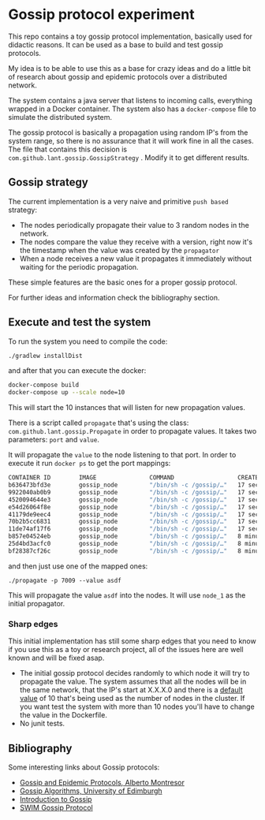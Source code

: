 # Gossip protocol experiment

This repo contains a toy gossip protocol implementation, basically used for didactic reasons. It can
be used as a base to build and test gossip protocols.

My idea is to be able to use this as a base for crazy ideas and do a little bit of research about gossip and epidemic protocols over a distributed network.

The system contains a java server that listens to incoming calls, everything wrapped in a Docker container.
The system also has a `docker-compose` file to simulate the distributed system.

The gossip protocol is basically a propagation using random IP's from the system range, so there is no
assurance that it will work fine in all the cases. The file that contains this decision is `com.github.lant.gossip.GossipStrategy` .
Modify it to get different results.

## Gossip strategy

The current implementation is a very naive and primitive `push based` strategy:
* The nodes periodically propagate their value to 3 random nodes in the network.
* The nodes compare the value they receive with a version, right now it's the timestamp when the value was created by the `propagator`
* When a node receives a new value it propagates it immediately without waiting for the periodic propagation.

These simple features are the basic ones for a proper gossip protocol.

For further ideas and information check the bibliography section.

## Execute and test the system
To run the system you need to compile the code:
```bash
./gradlew installDist
```

and after that you can execute the docker:
```bash
docker-compose build
docker-compose up --scale node=10
```

This will start the 10 instances that will listen for new propagation values.

There is a script called `propagate` that's using the class: `com.github.lant.gossip.Propagate` in order to
propagate values. It takes two parameters: `port` and `value`.

It will propagate the `value` to the node listening to that port. In order to execute it run `docker ps` to get
the port mappings:

```bash
CONTAINER ID        IMAGE               COMMAND                  CREATED             STATUS              PORTS                    NAMES
b636473bfd3e        gossip_node         "/bin/sh -c /gossip/…"   17 seconds ago      Up 15 seconds       0.0.0.0:7012->7000/tcp   gossip_node_9
9922040ab0b9        gossip_node         "/bin/sh -c /gossip/…"   17 seconds ago      Up 14 seconds       0.0.0.0:7016->7000/tcp   gossip_node_6
4520094644e3        gossip_node         "/bin/sh -c /gossip/…"   17 seconds ago      Up 14 seconds       0.0.0.0:7017->7000/tcp   gossip_node_10
e54d26064f8e        gossip_node         "/bin/sh -c /gossip/…"   17 seconds ago      Up 15 seconds       0.0.0.0:7013->7000/tcp   gossip_node_8
41179de9eec4        gossip_node         "/bin/sh -c /gossip/…"   17 seconds ago      Up 14 seconds       0.0.0.0:7014->7000/tcp   gossip_node_5
70b2b5cc6831        gossip_node         "/bin/sh -c /gossip/…"   17 seconds ago      Up 15 seconds       0.0.0.0:7018->7000/tcp   gossip_node_7
11de74af17f6        gossip_node         "/bin/sh -c /gossip/…"   17 seconds ago      Up 15 seconds       0.0.0.0:7015->7000/tcp   gossip_node_4
b857e04524eb        gossip_node         "/bin/sh -c /gossip/…"   8 minutes ago       Up 17 seconds       0.0.0.0:7011->7000/tcp   gossip_node_3
25d4bd3acfc0        gossip_node         "/bin/sh -c /gossip/…"   8 minutes ago       Up 17 seconds       0.0.0.0:7009->7000/tcp   gossip_node_1
bf28387cf26c        gossip_node         "/bin/sh -c /gossip/…"   8 minutes ago       Up 16 seconds       0.0.0.0:7010->7000/tcp   gossip_node_2
```

and then just use one of the mapped ones:

`./propagate -p 7009 --value asdf`

This will propagate the value `asdf` into the nodes. It will use `node_1` as the initial propagator.

### Sharp edges
This initial implementation has still some sharp edges that you need to know if you use this as a toy or research project, all of the issues here are well known and will be fixed asap.

* The initial gossip protocol decides randomly to which node it will try to propagate the value. The system assumes that all the nodes will be in the same network, that the IP's start at X.X.X.0 and there is a 
  [default value](https://github.com/lant/gossip/blob/master/src/main/java/com/github/lant/gossip/Gossip.java#L16) of 10 that's being used as the number of nodes in the cluster. If you want test the system with 
  more than 10 nodes you'll have to change the value in the Dockerfile.
* No junit tests.

## Bibliography

Some interesting links about Gossip protocols:

* [Gossip and Epidemic Protocols, Alberto Montresor](http://disi.unitn.it/~montreso/ds/papers/montresor17.pdf)
* [Gossip Algorithms, University of Edimburgh](https://www.inf.ed.ac.uk/teaching/courses/ds/slides1718/GossipAlgo.pdf)
* [Introduction to Gossip](https://managementfromscratch.wordpress.com/2016/04/01/introduction-to-gossip/)
* [SWIM Gossip Protocol](http://www.cs.cornell.edu/~asdas/research/dsn02-swim.pdf)